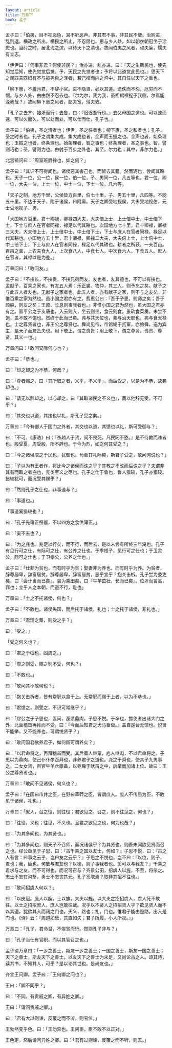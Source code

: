 ```yaml
---
layout: article
title: 万章下
book: 孟子
---
```


孟子曰：「伯夷，目不视恶色，耳不听恶声。非其君不事，非其民不使。治则进，乱则退。横政之所出，横民之所止，不忍居也。思与乡人处，如以朝衣朝冠坐于涂炭也。当纣之时，居北海之滨，以待天下之清也。故闻伯夷之风者，顽夫廉，懦夫有立志。

「伊尹曰：『何事非君？何使非民？』治亦进，乱亦进。曰：『天之生斯民也，使先知觉后知，使先觉觉后觉。予，天民之先觉者也；予将以此道觉此民也。』思天下之民匹夫匹妇有不与被尧舜之泽者，若己推而内之沟中，其自任以天下之重也。

「柳下惠，不羞污君，不辞小官。进不隐贤，必以其道。遗佚而不怨，厄穷而不悯。与乡人处，由由然不忍去也。『尔为尔，我为我，虽袒裼裸裎于我侧，尔焉能浼我哉？』故闻柳下惠之风者，鄙夫宽，薄夫敦。

「孔子之去齐，接淅而行；去鲁，曰：『迟迟吾行也。』去父母国之道也。可以速而速，可以久而久，可以处而处，可以仕而仕，孔子也。」

孟子曰：「伯夷，圣之清者也；伊尹，圣之任者也；柳下惠，圣之和者也；孔子，圣之时者也。孔子之谓集大成。集大成也者，金声而玉振之也。金声也者，始条理也；玉振之也者，终条理也。始条理者，智之事也；终条理者，圣之事也。智，譬则巧也；圣，譬则力也。由射于百步之外也，其至，尔力也；其中，非尔力也。」

北宫锜问曰：「周室班爵禄也，如之何？」

孟子曰：「其详不可得闻也。诸侯恶其害己也，而皆去其籍。然而轲也，尝闻其略也。天子一位，公一位，侯一位，伯一位，子、男同一位，凡五等也。君一位，卿一位，大夫一位，上士一位，中士一位，下士一位，凡六等。

「天子之制，地方千里，公侯皆方百里，伯七十里，子、男五十里，凡四等。不能五十里，不达于天子，附于诸侯，曰附庸。天子之卿受地视侯，大夫受地视伯，元士受地视子、男。

「大国地方百里，君十卿禄，卿禄四大夫，大夫倍上士，上士倍中士，中士倍下士，下士与庶人在官者同禄，禄足以代其耕也。次国地方七十里，君十卿禄，卿禄三大夫，大夫倍上士，上士倍中士，中士倍下士，下士与庶人在官者同禄，禄足以代其耕也。小国地方五十里，君十卿禄，卿禄二大夫，大夫倍上士，上士倍中士，中士倍下士，下士与庶人在官者同禄，禄足以代其耕也。耕者之所获，一夫百亩。百亩之粪，上农夫食九人，上次食八人，中食七人，中次食六人，下食五人。庶人在官者，其禄以是为差。」

万章问曰：「敢问友。」

孟子曰：「不挟长，不挟贵，不挟兄弟而友。友也者，友其德也，不可以有挟也。孟献子，百乘之家也，有友五人焉：乐正裘、牧仲，其三人，则予忘之矣。献子之与此五人者友也，无献子之家者也。此五人者，亦有献子之家，则不与之友矣。非惟百乘之家为然也。虽小国之君亦有之。费惠公曰：『吾于子思，则师之矣；吾于颜般，则友之矣；王顺、长息则事我者也。』非惟小国之君为然也，虽大国之君亦有之。晋平公之于亥唐也，入云则入，坐云则坐，食云则食。虽疏食菜羹，未尝不饱，盖不敢不饱也。然终于此而已矣。弗与共天位也，弗与治天职也，弗与食天禄也，士之尊贤者也，非王公之尊贤也。舜尚见帝，帝馆甥于贰室，亦飨舜，迭为宾主，是天子而友匹夫也。用下敬上，谓之贵贵；用上敬下，谓之尊贤。贵贵、尊贤，其义一也。」

万章问曰：「敢问交际何心也？」

孟子曰：「恭也。」

曰：「却之却之为不恭，何哉？」

曰：「尊者赐之，曰『其所取之者，义乎，不义乎」，而后受之，以是为不恭，故弗却也。」

曰：「请无以辞却之，以心却之，曰『其取诸民之不义也』，而以他辞无受，不可乎？」

曰：「其交也以道，其接也以礼，斯孔子受之矣。」

万章曰：「今有御人于国门之外者，其交也以道，其馈也以礼，斯可受御与？」

曰：「不可。《康诰》曰：『杀越人于货，闵不畏死，凡民罔不憝。』是不待教而诛者也。殷受夏，周受殷，所不辞也。于今为烈，如之何其受之？」

曰：「今之诸侯取之于民也，犹御也。苟善其礼际矣，斯君子受之，敢问何说也？」

曰：「子以为有王者作，将比今之诸侯而诛之乎？其教之不改而后诛之乎？夫谓非其有而取之者盗也，充类至义之尽也。孔子之仕于鲁也，鲁人猎较，孔子亦猎较。猎较犹可，而况受其赐乎？」

曰：「然则孔子之仕也，非事道与？」

曰：「事道也。」

「事道奚猎较也？」

曰：「孔子先簿正祭器，不以四方之食供簿正。」

曰：「奚不去也？」

曰：「为之兆也。兆足以行矣，而不行，而后去，是以未尝有所终三年淹也。孔子有见行可之仕，有际可之仕，有公养之仕也。于季桓子，见行可之仕也；于卫灵公，际可之仕也；于卫孝公，公养之仕也。」

孟子曰：「仕非为贫也，而有时乎为贫；娶妻非为养也，而有时乎为养。为贫者，辞尊居卑，辞富居贫。辞尊居卑，辞富居贫，恶乎宜乎？抱关击柝。孔子尝为委吏矣，曰『会计当而已矣』。尝为乘田矣，曰『牛羊茁壮，长而已矣』。位卑而言高，罪也；立乎人之本朝，而道不行，耻也」

万章曰：「士之不托诸侯，何也？」

孟子曰：「不敢也。诸侯失国，而后托于诸侯，礼也；士之托于诸侯，非礼也。」

万章曰：「君馈之粟，则受之乎？」

曰：「受之。」

「受之何义也？」

曰：「君之于氓也，固周之。」

曰：「周之则受，赐之则不受，何也？」

曰：「不敢也。」

曰：「敢问其不敢何也？」

曰：「抱关击柝者，皆有常职以食于上。无常职而赐于上者，以为不恭也。」

曰：「君馈之，则受之，不识可常继乎？」

曰：「缪公之于子思也，亟问，亟馈鼎肉。子思不悦。于卒也，摽使者出诸大门之外，北面稽首再拜而不受。曰：『今而后知君之犬马畜伋。』盖自是台无馈也。悦贤不能举，又不能养也，可谓悦贤乎？」

曰：「敢问国君欲养君子，如何斯可谓养矣？」

曰：「以君命将之，再拜稽首而受。其后廪人继粟，庖人继肉，不以君命将之。子思以为鼎肉，使己仆仆尔亟拜也，非养君子之道也。尧之于舜也，使其子九男事之，二女女焉，百官牛羊仓廪备，以养舜于畎亩之中，后举而加诸上位。故曰：王公之尊贤者也。」

万章曰：「敢问不见诸侯，何义也？」

孟子曰：「在国曰市井之臣，在野曰草莽之臣，皆谓庶人。庶人不传质为臣，不敢见于诸侯，礼也。」

万章曰：「庶人，召之役，则往役；君欲见之，召之，则不往见之，何也？」

曰：「往役，义也；往见，不义也。且君之欲见之也，何为也哉？」

曰：「为其多闻也，为其贤也。」

曰：「为其多闻也，则天子不召师，而况诸侯乎？为其贤也，则吾未闻欲见贤而召之也。缪公亟见于子思，曰：『古千乘之国以友士，何如？』子思不悦，曰：『古之人有言：曰事之云乎，岂曰友之云乎？』子思之不悦也，岂不曰：『以位，则子，君也；我，臣也。何敢与君友也？以德，则子事我者也。奚可以与我友？』千乘之君求与之友，而不可得也，而况可召与？齐景公田，招虞人以旌，不至，将杀之。志士不忘在沟壑，勇士不忘丧其元。孔子奚取焉？取非其招不往也。」

曰：「敢问招虞人何以？」

曰：「以皮冠。庶人以旃，士以旗，大夫以旌。以大夫之招招虞人，虞人死不敢往。以士之招招庶人，庶人岂敢往哉。况乎以不贤人之招招贤人乎？欲见贤人而不以其道，犹欲其入而闭之门也。夫义，路也；礼，门也。惟君子能由是路，出入是门也。《诗》云：『周道如砥，其直如矢；君子所履，小人所视。』」

万章曰：「孔子，君命召，不俟驾而行。然则孔子非与？」

曰：「孔子当仕有官职，而以其官召之也。」

孟子谓万章曰：「一乡之善士，斯友一乡之善士；一国之善士，斯友一国之善士；天下之善士，斯友天下之善士。以友天下之善士为未足，又尚论古之人。颂其诗，读其书，不知其人，可乎？是以论其世也。是尚友也。」

齐宣王问卿。孟子曰：「王何卿之问也？」

王曰：「卿不同乎？」

曰：「不同。有贵戚之卿，有异姓之卿。」

王曰：「请问贵戚之卿。」

曰：「君有大过则谏，反覆之而不听，则易位。」

王勃然变乎色。曰：「王勿异也。王问臣，臣不敢不以正对。」

王色定，然后请问异姓之卿。曰：「君有过则谏，反覆之而不听，则去。」

